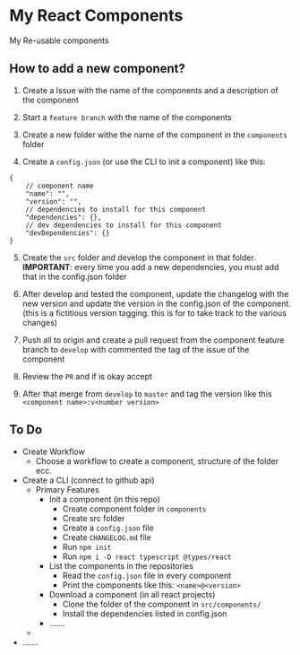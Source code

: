 # My React Components
My Re-usable components

## How to add a new component?

1. Create a Issue with the name of the components and a description of the component 

2. Start a `feature branch` with the name of the components

3. Create a new folder withe the name of the component in the `components` folder

4. Create a `config.json` (or use the CLI to init a component) like this:

```jsonc
{
    // component name
    "name": "",
    "version": "",
    // dependencies to install for this component
    "dependencies": {}, 
    // dev dependencies to install for this component
    "devDependencies": {}
}
```

5. Create the `src` folder and develop the component in that folder. **IMPORTANT**: every time you add a new dependencies, you must add that in the config.json folder

6. After develop and tested the component, update the changelog with the new version and update the version in the config.json of the component. (this is a fictitious version tagging. this is for to take track to the various changes)

7. Push all to origin and create a pull request from the component feature branch to `develop` with commented the tag of the issue of the component

8. Review the `PR` and if is okay accept

9. After that merge from `develop` to `master` and tag the version like this `<component name>:v<number version>`


## To Do
- Create Workflow
    - Choose a workflow to create a component, structure of the folder ecc.
- Create a CLI (connect to github api)
    - Primary Features
        - Init a component (in this repo)
            - Create component folder in `components`
            - Create src folder
            - Create a `config.json` file
            - Create `CHANGELOG.md` file
            - Run `npm init`
            - Run `npm i -D react typescript @types/react`
        - List the components in the repositories
            - Read the `config.json` file in every component
            - Print the components like this: `<name>@<version>`
        - Download a component (in all react projects)
            - Clone the folder of the component in `src/components/`
            - Install the dependencies listed in config.json
        - .......   
    - 
- .......
